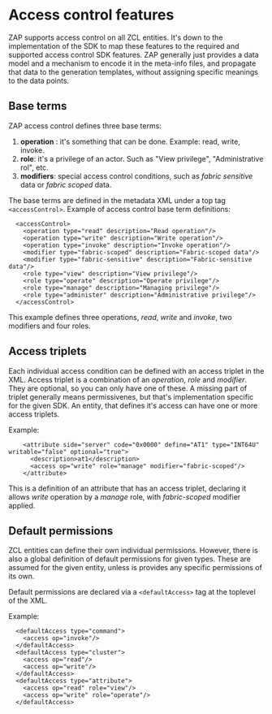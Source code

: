 # Access control features

ZAP supports access control on all ZCL entities. It's down to the implementation of the SDK to map
these features to the required and supported access control SDK features. ZAP generally just provides a data model and a mechanism to encode it in the meta-info files, and propagate that data to the generation templates, without assigning specific meanings to the data points.

## Base terms

ZAP access control defines three base terms:

   1. **operation** : it's something that can be done. Example: read, write, invoke.
   2. **role**: it's a privilege of an actor. Such as "View privilege", "Administrative rol", etc.
   3. **modifiers**: special access control conditions, such as _fabric sensitive_ data or _fabric scoped_ data.

The base terms are defined in the metadata XML under a top tag `<accessControl>`. Example of access control base term definitions:

```
  <accessControl>
    <operation type="read" description="Read operation"/>
    <operation type="write" description="Write operation"/>
    <operation type="invoke" description="Invoke operation"/>
    <modifier type="fabric-scoped" description="Fabric-scoped data"/>
    <modifier type="fabric-sensitive" description="Fabric-sensitive data"/>
    <role type="view" description="View privilege"/>
    <role type="operate" description="Operate privilege"/>
    <role type="manage" description="Managing privilege"/>
    <role type="administer" description="Administrative privilege"/>
  </accessControl>

```

This example defines three operations, _read_, _write_ and _invoke_, two modifiers and four roles.

## Access triplets

Each individual access condition can be defined with an access triplet in the XML.
Access triplet is a combination of an _operation_, _role_ and _modifier_. They are optional, so you can only have one of these. A missing part of triplet generally means permissivenes, but that's implementation specific for the given SDK. An entity, that defines it's access can have one or more access triplets.

Example:
```
    <attribute side="server" code="0x0000" define="AT1" type="INT64U" writable="false" optional="true">
      <description>at1</description>
      <access op="write" role="manage" modifier="fabric-scoped"/>
    </attribute>
```
This is a definition of an attribute that has an access triplet, declaring it allows _write_ operation by a _manage_ role, with _fabric-scoped_ modifier applied.

## Default permissions

ZCL entities can define their own individual permissions. However, there is also a global definition of default permissions for given types. These are assumed for the given entity, unless is provides any specific permissions of its own.

Default permissions are declared via a `<defaultAccess>` tag at the toplevel of the XML.

Example:
```
  <defaultAccess type="command">
    <access op="invoke"/>
  </defaultAccess>
  <defaultAccess type="cluster">
    <access op="read"/>
    <access op="write"/>
  </defaultAccess>
  <defaultAccess type="attribute">
    <access op="read" role="view"/>
    <access op="write" role="operate"/>
  </defaultAccess>

```

